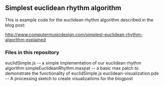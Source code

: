 <h2>Simplest euclidean rhythm algorithm</h2>

This is example code for the euclidean rhythm algorithm described in the blog post:

http://www.computermusicdesign.com/simplest-euclidean-rhythm-algorithm-explained

<h3>Files in this repository</h3>

euclidSimple.js -- a simple implementation of our euclidean rhythm algorithm
simpleEuclideanRhythm.maxpat -- a basic max patch to demonstrate the functionality of euclidSimple.js
euclidean-visualization.pde -- A processing sketch to create visualizations for the blogpost
